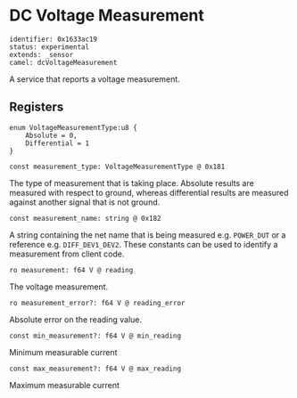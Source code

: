 # DC Voltage Measurement

    identifier: 0x1633ac19
    status: experimental
    extends: _sensor
    camel: dcVoltageMeasurement
    
A service that reports a voltage measurement.

## Registers

    enum VoltageMeasurementType:u8 {
        Absolute = 0,
        Differential = 1
    }

    const measurement_type: VoltageMeasurementType @ 0x181
The type of measurement that is taking place. Absolute results are measured with respect to ground, whereas differential results are measured against another signal that is not ground.

    const measurement_name: string @ 0x182
A string containing the net name that is being measured e.g. `POWER_DUT` or a reference e.g. `DIFF_DEV1_DEV2`. These constants can be used to identify a measurement from client code.

    ro measurement: f64 V @ reading
    
The voltage measurement.

    ro measurement_error?: f64 V @ reading_error

Absolute error on the reading value.

    const min_measurement?: f64 V @ min_reading

Minimum measurable current

    const max_measurement?: f64 V @ max_reading

Maximum measurable current

